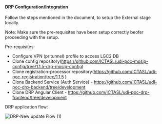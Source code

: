 #### DRP Configuration/Integration 

Follow the steps mentioned in the document, to setup the External stage locally.


Note: Make sure the pre-requisites have been setup correctly beofer proceeding with the setup.

Pre-requisites:

- Configure VPN (pritunnel) profile to access LGC2 DB
- Clone config repository(https://github.com/ICTASL/udi-poc-mosip-config/tree/1.1.5-drp-mosip-config)
- Clone registration-processor repository(https://github.com/ICTASL/udi-poc-registration/tree/1.1.5 )
- Clone Backend Service (Auth Service) - https://github.com/ICTASL/udi-poc-drp-backend/tree/development
- Clone DRP Angular Client - https://github.com/ICTASL/udi-poc-drp-frontend/tree/development


DRP application flow:


![DRP-New update Flow (1)](https://user-images.githubusercontent.com/11026172/124411635-8ace9b80-dd6a-11eb-8fab-2f339fbcbfc1.png)

